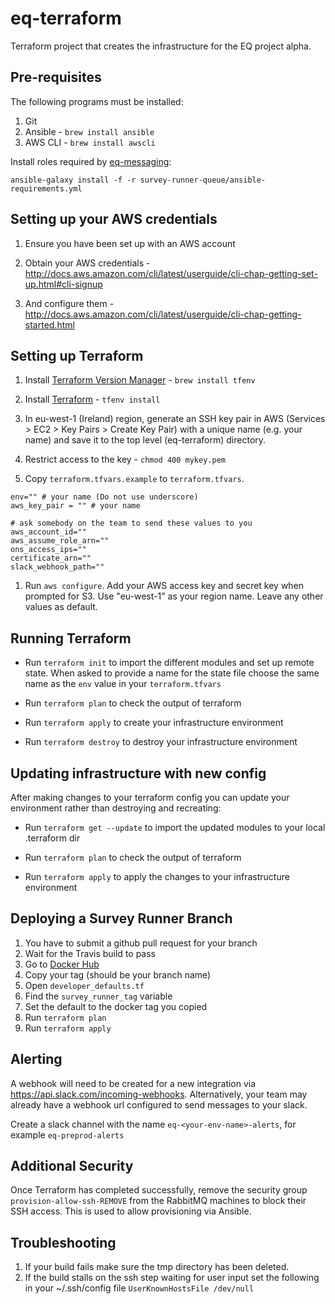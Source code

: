 # eq-terraform

Terraform project that creates the infrastructure for the EQ project alpha.

## Pre-requisites

The following programs must be installed:

1. Git
1. Ansible - `brew install ansible`
1. AWS CLI - `brew install awscli`

Install roles required by [eq-messaging](https://github.com/ONSdigital/eq-messaging):

 `ansible-galaxy install -f -r survey-runner-queue/ansible-requirements.yml`

## Setting up your AWS credentials

1. Ensure you have been set up with an AWS account

1. Obtain your AWS credentials - http://docs.aws.amazon.com/cli/latest/userguide/cli-chap-getting-set-up.html#cli-signup

1. And configure them - http://docs.aws.amazon.com/cli/latest/userguide/cli-chap-getting-started.html

## Setting up Terraform

1. Install [Terraform Version Manager](https://github.com/kamatama41/tfenv) - `brew install tfenv`

1. Install [Terraform](https://terraform.io) - `tfenv install`

1. In eu-west-1 (Ireland) region, generate an SSH key pair in AWS (Services > EC2 > Key Pairs > Create Key Pair) with a unique name (e.g. your name) and save it to the top level (eq-terraform) directory.

1. Restrict access to the key - `chmod 400 mykey.pem`

1. Copy `terraform.tfvars.example` to `terraform.tfvars`. 

```
env="" # your name (Do not use underscore)
aws_key_pair = "" # your name

# ask somebody on the team to send these values to you
aws_account_id=""
aws_assume_role_arn=""
ons_access_ips=""
certificate_arn=""
slack_webhook_path=""
```

1. Run `aws configure`. Add your AWS access key and secret key when prompted for S3. Use "eu-west-1" as your region name. Leave any other values as default.

## Running Terraform

  - Run `terraform init` to import the different modules and set up remote state. When asked to provide a name for the state file choose the same name as the `env` value in your `terraform.tfvars`

  - Run `terraform plan` to check the output of terraform

  - Run `terraform apply` to create your infrastructure environment

  - Run `terraform destroy` to destroy your infrastructure environment

## Updating infrastructure with new config

After making changes to your terraform config you can update your environment rather than destroying and recreating:

  - Run `terraform get --update` to import the updated modules to your local .terraform dir

  - Run `terraform plan` to check the output of terraform

  - Run `terraform apply` to apply the changes to your infrastructure environment

## Deploying a Survey Runner Branch

  1. You have to submit a github pull request for your branch
  1. Wait for the Travis build to pass
  1. Go to [Docker Hub](https://hub.docker.com/r/onsdigital/eq-survey-runner/tags/)
  1. Copy your tag (should be your branch name)
  1. Open `developer_defaults.tf`
  1. Find the `survey_runner_tag` variable
  1. Set the default to the docker tag you copied
  1. Run `terraform plan`
  1. Run `terraform apply`

## Alerting

A webhook will need to be created for a new integration via https://api.slack.com/incoming-webhooks. Alternatively, your team may already have a webhook url configured to send messages to your slack.

Create a slack channel with the name `eq-<your-env-name>-alerts`, for example `eq-preprod-alerts`

## Additional Security

Once Terraform has completed successfully, remove the security group `provision-allow-ssh-REMOVE` from the RabbitMQ machines to block their SSH access. This is used to allow provisioning via Ansible.

## Troubleshooting

1. If your build fails make sure the tmp directory has been deleted.
1. If the build stalls on the ssh step waiting for user input set the following in your ~/.ssh/config file
    `UserKnownHostsFile /dev/null`
